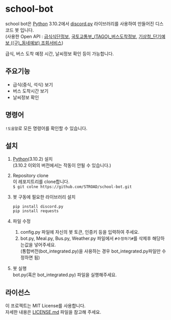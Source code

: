 # school-bot

school bot은 [Python](https://www.python.org) 3.10.2에서 [discord.py](https://github.com/Rapptz/discord.py) 라이브러리를 사용하여 만들어진 디스코드 봇 입니다.  
(사용한 Open API : [급식식단정보](https://open.neis.go.kr/portal/data/service/selectServicePage.do?page=1&rows=10&sortColumn=&sortDirection=&infId=OPEN17320190722180924242823&infSeq=2), [국토교통부_(TAGO)_버스도착정보](https://www.data.go.kr/tcs/dss/selectApiDataDetailView.do?publicDataPk=15098530), [기상청_단기예보 ((구)_동네예보) 조회서비스](https://www.data.go.kr/tcs/dss/selectApiDataDetailView.do?publicDataPk=15084084))


급식, 버스 도착 예정 시간, 날씨정보 확인 등이 가능합니다.


## 주요기능
* 급식(중식, 석식) 보기
* 버스 도착시간 보기
* 날씨정보 확인


## 명령어
`!도움말`로 모든 명령어를 확인할 수 있습니다.


## 설치
1. [Python](https://www.python.org)(3.10.2) 설치  
    (3.10.2 이외의 버전에서는 작동이 안될 수 있습니다.)

2. Repository clone  
    이 레포지트리를 clone합니다.  
    `$ git colne https://github.com/STROAD/school-bot.git`

3. 봇 구동에 필요한 라이브러리 설치
    ```
    pip install discord.py  
    pip install requests
    ```

4. 파일 수정  
    1. config.py 파일에 자신의 봇 토큰, 인증키 등을 입력하여 주세요.  
    2. bot.py, Meal.py, Bus.py, Weather.py 파일에서 `#수정하기#`를 삭제후 해당하는값을 넣어주세요.  
    (통합버전(bot_integrated.py)을 사용하는 경우 bot_integrated.py파일만 수정하면 됨)

5. 봇 실행  
    bot.py(혹은 bot_integrated.py) 파일을 실행해주세요.


## 라이선스
이 프로젝트는 MIT License를 사용합니다.  
자세한 내용은 [LICENSE.md](LICENSE) 파일을 참고해 주세요.
